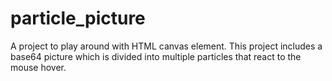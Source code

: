 # particle_picture
A project to play around with HTML canvas element. This project includes a base64 picture which is divided into multiple particles that react to the mouse hover.
